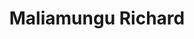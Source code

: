 ---
title:  "Maliamungu Richard"
metadate: "hide"
categories: [ Mentor, UI ]
image: "/assets/images/story3.jpg"
---